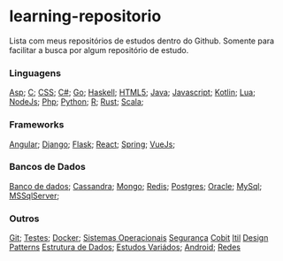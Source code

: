 # learning-repositorio
Lista com meus repositórios de estudos dentro do Github. Somente para facilitar a busca por algum repositório de estudo.

### Linguagens

[Asp](https://github.com/marcoswebermw/learning-asp);
[C]();
[CSS]();
[C#](https://github.com/marcoswebermw/learning-c-sharp);
[Go]();
[Haskell](https://github.com/marcoswebermw/learning-haskell);
[HTML5]();
[Java](https://github.com/marcoswebermw/learning-java);
[Javascript](https://github.com/marcoswebermw/learning-javascript);
[Kotlin]();
[Lua]();
[NodeJs]();
[Php](https://github.com/marcoswebermw/learning-php);
[Python](https://github.com/marcoswebermw/learning-python);
[R]();
[Rust]();
[Scala]();


### Frameworks

[Angular](https://github.com/marcoswebermw/learning-angular);
[Django]();
[Flask]();
[React](https://github.com/marcoswebermw/learning-react);
[Spring]();
[VueJs]();


### Bancos de Dados

[Banco de dados](https://github.com/marcoswebermw/learning-bd);
[Cassandra]();
[Mongo]();
[Redis]();
[Postgres]();
[Oracle]();
[MySql]();
[MSSqlServer]();

### Outros

[Git](https://github.com/marcoswebermw/learning-git);
[Testes]();
[Docker](https://github.com/marcoswebermw/docker-training);
[Sistemas Operacionais]()
[Segurança]()
[Cobit]()
[Itil]()
[Design Patterns]()
[Estrutura de Dados](https://github.com/marcoswebermw/estruturadedados-em-varias-linguagens);
[Estudos Variádos](https://github.com/marcoswebermw/estudos);
[Android]();
[Redes]()
